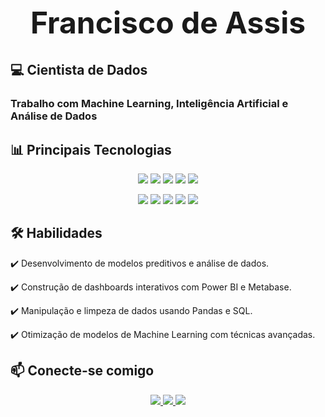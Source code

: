 <h1 align="center" style="font-size: 48px;">Francisco de Assis</h1>

## 💻 Cientista de Dados  
### Trabalho com Machine Learning, Inteligência Artificial e Análise de Dados

## 📊 Principais Tecnologias  

<p align="center">
  <img src="https://img.shields.io/badge/Python-3776AB?style=for-the-badge&logo=python&logoColor=white">
  <img src="https://img.shields.io/badge/Pandas-150458?style=for-the-badge&logo=pandas&logoColor=white">
  <img src="https://img.shields.io/badge/NumPy-013243?style=for-the-badge&logo=numpy&logoColor=white">
  <img src="https://img.shields.io/badge/Scikit--Learn-F7931E?style=for-the-badge&logo=scikit-learn&logoColor=white">
  <img src="https://img.shields.io/badge/Statsmodels-%23121011.svg?style=for-the-badge">
</p>

<p align="center">
  <img src="https://img.shields.io/badge/Matplotlib-11557C?style=for-the-badge&logo=Matplotlib&logoColor=white">
  <img src="https://img.shields.io/badge/Seaborn-009688?style=for-the-badge&logo=Seaborn&logoColor=white">
  <img src="https://img.shields.io/badge/SQL-4479A1?style=for-the-badge&logo=postgresql&logoColor=white">
  <img src="https://img.shields.io/badge/Power%20BI-F2C811?style=for-the-badge&logo=power-bi&logoColor=black">
  <img src="https://img.shields.io/badge/Machine%20Learning-%23121011.svg?style=for-the-badge&logo=scikit-learn&logoColor=white">
</p>

## 🛠️ Habilidades  

✔️ Desenvolvimento de modelos preditivos e análise de dados.  

✔️ Construção de dashboards interativos com Power BI e Metabase.  

✔️ Manipulação e limpeza de dados usando Pandas e SQL.  

✔️ Otimização de modelos de Machine Learning com técnicas avançadas.  

## 📫 Conecte-se comigo  

<p align="center">
  <a href="https://www.linkedin.com/in/francisco-de-assis-808377218/">
    <img src="https://img.shields.io/badge/LinkedIn-0A66C2?style=for-the-badge&logo=linkedin&logoColor=white">
  </a>
  <a href="https://github.com/FranciscoAssislsj?tab=repositories">
    <img src="https://img.shields.io/badge/Portfólio-000000?style=for-the-badge&logo=github&logoColor=white">
  </a>
  <a href="mailto:franciscofut25@gmail.com">
    <img src="https://img.shields.io/badge/Email-D14836?style=for-the-badge&logo=gmail&logoColor=white">
  </a>
</p>
